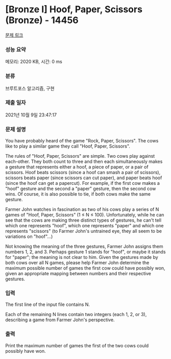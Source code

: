 # [Bronze I] Hoof, Paper, Scissors (Bronze) - 14456 

[문제 링크](https://www.acmicpc.net/problem/14456) 

### 성능 요약

메모리: 2020 KB, 시간: 0 ms

### 분류

브루트포스 알고리즘, 구현

### 제출 일자

2021년 10월 9일 23:47:17

### 문제 설명

<p>You have probably heard of the game "Rock, Paper, Scissors". The cows like to play a similar game they call "Hoof, Paper, Scissors".</p>

<p>The rules of "Hoof, Paper, Scissors" are simple. Two cows play against each-other. They both count to three and then each simultaneously makes a gesture that represents either a hoof, a piece of paper, or a pair of scissors. Hoof beats scissors (since a hoof can smash a pair of scissors), scissors beats paper (since scissors can cut paper), and paper beats hoof (since the hoof can get a papercut). For example, if the first cow makes a "hoof" gesture and the second a "paper" gesture, then the second cow wins. Of course, it is also possible to tie, if both cows make the same gesture.</p>

<p>Farmer John watches in fascination as two of his cows play a series of N games of "Hoof, Paper, Scissors" (1 ≤ N ≤ 100). Unfortunately, while he can see that the cows are making three distinct types of gestures, he can't tell which one represents "hoof", which one represents "paper" and which one represents "scissors" (to Farmer John's untrained eye, they all seem to be variations on "hoof"...)</p>

<p>Not knowing the meaning of the three gestures, Farmer John assigns them numbers 1, 2, and 3. Perhaps gesture 1 stands for "hoof", or maybe it stands for "paper"; the meaning is not clear to him. Given the gestures made by both cows over all N games, please help Farmer John determine the maximum possible number of games the first cow could have possibly won, given an appropriate mapping between numbers and their respective gestures.</p>

### 입력 

 <p>The first line of the input file contains N.</p>

<p>Each of the remaining N lines contain two integers (each 1, 2, or 3), describing a game from Farmer John's perspective.</p>

### 출력 

 <p>Print the maximum number of games the first of the two cows could possibly have won.</p>

